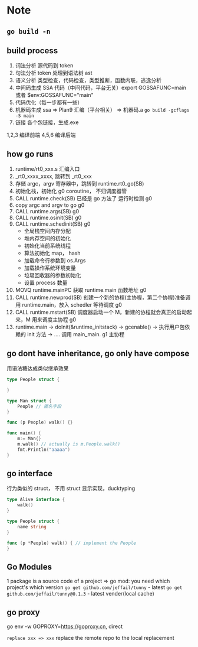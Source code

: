 # Note

## `go build -n`

## build process

1. 词法分析
   源代码到 token
2. 句法分析
   token 处理到语法树 ast
3. 语义分析
   类型检查，代码检查，类型推断，函数内联，逃逸分析
4. 中间码生成
   SSA 代码（中间代码，平台无关）export GOSSAFUNC=main 或者 $env:GOSSAFUNC="main"
5. 代码优化（每一步都有一些）
6. 机器码生成
   ssa => Plan9 汇编（平台相关） => 机器码.a `go build -gcflags -S main`
7. 链接
   各个包链接，生成.exe

1,2,3 编译前端
4,5,6 编译后端

## how go runs

1. runtime/rt0_xxx.s 汇编入口
2. \_rt0_xxxx_xxxx, 跳转到 \_rt0_xxx
3. 存储 argc，argv 寄存器中，跳转到 runtime.rt0_go(SB)
4. 初始化栈，初始化 g0 coroutine， 不归调度器管
5. CALL runtime.check(SB) 已经是 go 方法了 运行时检测 g0
6. copy argc and argv to go g0
7. CALL runtime.args(SB) g0
8. CALL runtime.osinit(SB) g0
9. CALL runtime.schedinit(SB) g0
   - 全局栈空间内存分配
   - 堆内存空间的初始化
   - 初始化当前系统线程
   - 算法初始化 map， hash
   - 加载命令行参数到 os.Args
   - 加载操作系统环境变量
   - 垃圾回收器的参数初始化
   - 设置 process 数量
10. MOVQ runtime.mainPC 获取 runtime.main 函数地址 g0
11. CALL runtime.newprod(SB) 创建一个新的协程(主协程，第二个协程)准备调用 runtime.main，放入 schedler 等待调度 g0
12. CALL runtime.mstart(SB) 调度器启动一个 M，新建的协程就会真正的启动起来，M 用来调度主协程 g0
13. runtime.main -> doInit(&runtime_initstack) -> gcenable() -> 执行用户包依赖的 init 方法 -> .... 调用 main_main. g1 主协程

## go dont have inheritance, go only have compose

用语法糖达成类似继承效果

```go
type People struct {

}

type Man struct {
    People // 匿名字段
}

func (p People) walk() {}

func main() {
    m:= Man{}
    m.walk() // actually is m.People.walk()
    fmt.Println("aaaaa")
}
```

## go interface

行为类似的 struct， 不用 struct 显示实现，ducktyping

```go
type Alive interface {
    walk()
}

type People struct {
    name string
}

func (p *People) walk() { // implement the People
}
```

## Go Modules

1 package is a source code of a project => go mod: you need which project's which version
`go get github.com/jeffail/tunny` - latest
`go get github.com/jeffail/tunny@0.1.3` - latest
vender(local cache)

## go proxy

go env -w GOPROXY=https://goproxy.cn, direct

`replace xxx => xxx` replace the remote repo to the local replacement

